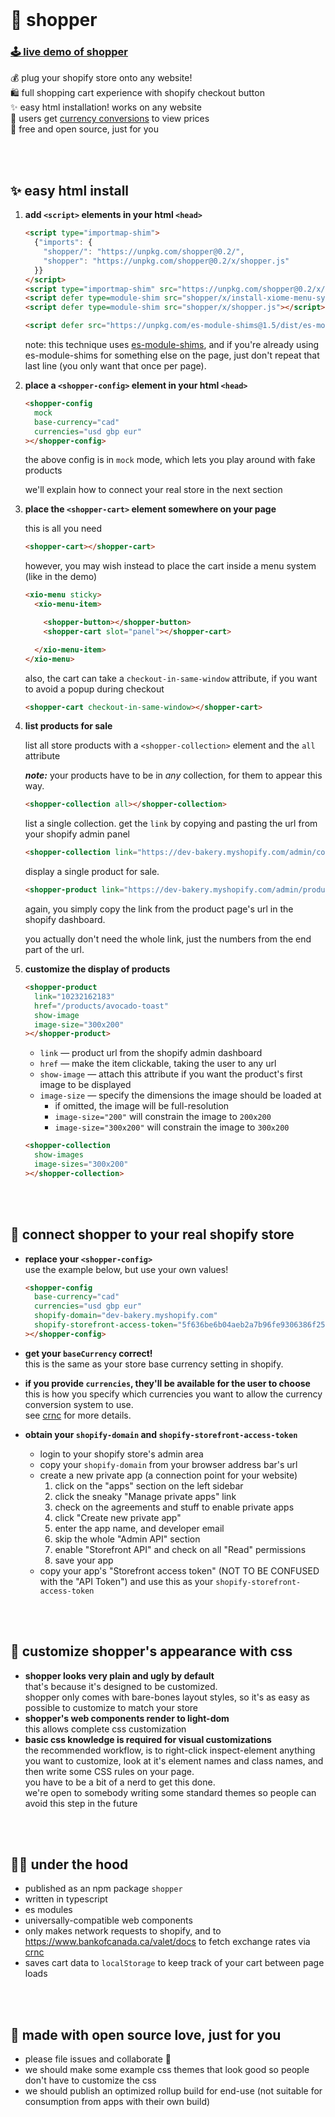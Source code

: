 
<br/>

# 🛒 shopper

### [🕹️ live demo of shopper](https://shopper.chasemoskal.com/)  

💰 plug your shopify store onto any website!  
🛍️ full shopping cart experience with shopify checkout button  
✨ easy html installation! works on any website  
💱 users get [currency conversions](https://github.com/chase-moskal/crnc#readme) to view prices  
💖 free and open source, just for you  

<br/>
<br/>

## ✨ easy html install

1. **add `<script>` elements in your html `<head>`**

    ```html
    <script type="importmap-shim">
      {"imports": {
        "shopper/": "https://unpkg.com/shopper@0.2/",
        "shopper": "https://unpkg.com/shopper@0.2/x/shopper.js"
      }}
    </script>
    <script type="importmap-shim" src="https://unpkg.com/shopper@0.2/x/importmap-cloud.json"></script>
    <script defer type=module-shim src="shopper/x/install-xiome-menu-system.js"></script>
    <script defer type=module-shim src="shopper/x/shopper.js"></script>

    <script defer src="https://unpkg.com/es-module-shims@1.5/dist/es-module-shims.wasm.js"></script>
    ```

    note: this technique uses [es-module-shims](https://github.com/guybedford/es-module-shims), and if you're already using es-module-shims for something else on the page, just don't repeat that last line (you only want that once per page).

1. **place a `<shopper-config>` element in your html `<head>`**

    ```html
    <shopper-config
      mock
      base-currency="cad"
      currencies="usd gbp eur"
    ></shopper-config>
    ```

    the above config is in `mock` mode, which lets you play around with fake products

    we'll explain how to connect your real store in the next section

1. **place the `<shopper-cart>` element somewhere on your page**

    this is all you need

    ```html
    <shopper-cart></shopper-cart>
    ```

    however, you may wish instead to place the cart inside a menu system (like in the demo)

    ```html
    <xio-menu sticky>
      <xio-menu-item>

        <shopper-button></shopper-button>
        <shopper-cart slot="panel"></shopper-cart>

      </xio-menu-item>
    </xio-menu>
    ```

    also, the cart can take a `checkout-in-same-window` attribute, if you want to avoid a popup during checkout

    ```html
    <shopper-cart checkout-in-same-window></shopper-cart>
    ```

1. **list products for sale**

    list all store products with a `<shopper-collection>` element and the `all` attribute

    ***note:*** your products have to be in *any* collection, for them to appear this way.

    ```html
    <shopper-collection all></shopper-collection>
    ```

    list a single collection. get the `link` by copying and pasting the url from your shopify admin panel

    ```html
    <shopper-collection link="https://dev-bakery.myshopify.com/admin/collections/424441479"></shopper-collection>
    ```

    display a single product for sale.

    ```html
    <shopper-product link="https://dev-bakery.myshopify.com/admin/products/10232162183"></shopper-product>
    ```

    again, you simply copy the link from the product page's url in the shopify dashboard.

    you actually don't need the whole link, just the numbers from the end part of the url.

1. **customize the display of products**

    ```html
    <shopper-product
      link="10232162183"
      href="/products/avocado-toast"
      show-image
      image-size="300x200"
    ></shopper-product>
    ```

    - `link` — product url from the shopify admin dashboard
    - `href` — make the item clickable, taking the user to any url
    - `show-image` — attach this attribute if you want the product's first image to be displayed
    - `image-size` — specify the dimensions the image should be loaded at
      - if omitted, the image will be full-resolution
      - `image-size="200"` will constrain the image to `200x200`
      - `image-size="300x200"` will constrain the image to `300x200`

    ```html
    <shopper-collection
      show-images
      image-sizes="300x200"
    ></shopper-collection>
    ```

<br/>
<br/>

## 📡 connect shopper to your real shopify store

- **replace your `<shopper-config>`**  
    use the example below, but use your own values!

    ```html
    <shopper-config
      base-currency="cad"
      currencies="usd gbp eur"
      shopify-domain="dev-bakery.myshopify.com"
      shopify-storefront-access-token="5f636be6b04aeb2a7b96fe9306386f25"
    ></shopper-config>
    ```

- **get your `baseCurrency` correct!**  
    this is the same as your store base currency setting in shopify.

- **if you provide `currencies`, they'll be available for the user to choose**  
    this is how you specify which currencies you want to allow the currency conversion system to use.  
    see [crnc](https://github.com/chase-moskal/crnc#readme) for more details.  

- **obtain your `shopify-domain` and `shopify-storefront-access-token`**
    - login to your shopify store's admin area
    - copy your `shopify-domain` from your browser address bar's url
    - create a new private app (a connection point for your website)
        1. click on the "apps" section on the left sidebar
        1. click the sneaky "Manage private apps" link
        1. check on the agreements and stuff to enable private apps
        1. click "Create new private app"
        1. enter the app name, and developer email
        1. skip the whole "Admin API" section
        1. enable "Storefront API" and check on all "Read" permissions
        1. save your app
    - copy your app's "Storefront access token" (NOT TO BE CONFUSED with the "API Token") and use this as your `shopify-storefront-access-token`

<br/>
<br/>

## 💅 customize shopper's appearance with css

- **shopper looks very plain and ugly by default**  
    that's because it's designed to be customized.  
    shopper only comes with bare-bones layout styles, so it's as easy as possible to customize to match your store  
- **shopper's web components render to light-dom**  
    this allows complete css customization  
- **basic css knowledge is required for visual customizations**  
    the recommended workflow, is to right-click inspect-element anything you want to customize, look at it's element names and class names, and then write some CSS rules on your page.  
    you have to be a bit of a nerd to get this done.  
    we're open to somebody writing some standard themes so people can avoid this step in the future  

<br/>
<br/>

## 👩‍🔧 under the hood

- published as an npm package `shopper`
- written in typescript
- es modules
- universally-compatible web components
- only makes network requests to shopify, and to https://www.bankofcanada.ca/valet/docs to fetch exchange rates via [crnc](https://github.com/chase-moskal/crnc#readme)
- saves cart data to `localStorage` to keep track of your cart between page loads

<br/>
<br/>

## 💖 made with open source love, just for you

- please file issues and collaborate 🍻
- we should make some example css themes that look good so people don't have to customize the css
- we should publish an optimized rollup build for end-use (not suitable for consumption from apps with their own build)
